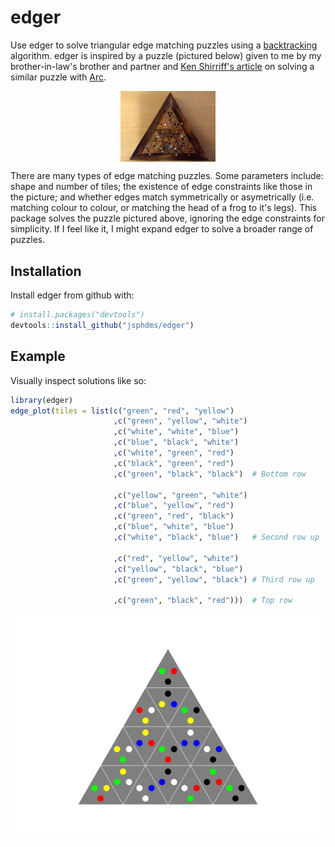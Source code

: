 
<!-- README.md is generated from README.Rmd. Please edit that file -->
edger
=====

Use edger to solve triangular edge matching puzzles using a [backtracking](https://en.wikipedia.org/wiki/Backtracking) algorithm. edger is inspired by a puzzle (pictured below) given to me by my brother-in-law's brother and partner and [Ken Shirriff's article](http://www.righto.com/2010/12/solving-edge-match-puzzles-with-arc-and.html) on solving a similar puzzle with [Arc](https://en.wikipedia.org/wiki/Arc_(programming_language)).

<img src="man/figures/IMG_20180624_214503455.jpg" width="30%" style="display: block; margin: auto;" />

There are many types of edge matching puzzles. Some parameters include: shape and number of tiles; the existence of edge constraints like those in the picture; and whether edges match symmetrically or asymetrically (i.e. matching colour to colour, or matching the head of a frog to it's legs). This package solves the puzzle pictured above, ignoring the edge constraints for simplicity. If I feel like it, I might expand edger to solve a broader range of puzzles.

Installation
------------

Install edger from github with:

``` r
# install.packages("devtools")
devtools::install_github("jsphdms/edger")
```

Example
-------

Visually inspect solutions like so:

``` r
library(edger)
edge_plot(tiles = list(c("green", "red", "yellow")
                       ,c("green", "yellow", "white")
                       ,c("white", "white", "blue")
                       ,c("blue", "black", "white")
                       ,c("white", "green", "red")
                       ,c("black", "green", "red")
                       ,c("green", "black", "black")  # Bottom row

                       ,c("yellow", "green", "white")
                       ,c("blue", "yellow", "red")
                       ,c("green", "red", "black")
                       ,c("blue", "white", "blue")
                       ,c("white", "black", "blue")   # Second row up

                       ,c("red", "yellow", "white")
                       ,c("yellow", "black", "blue")
                       ,c("green", "yellow", "black") # Third row up

                       ,c("green", "black", "red")))  # Top row
```

![](README-example-1.png)
